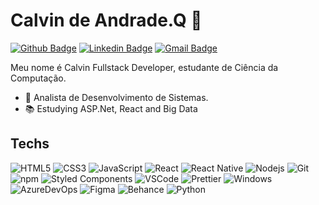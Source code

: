 # Calvin de Andrade.Q 🖖

[![Github Badge](https://img.shields.io/badge/-Github-000?style=flat-square&logo=Github&logoColor=white&link=https://github.com/CalvinAQ)](https://github.com/CalvinAQ)
[![Linkedin Badge](https://img.shields.io/badge/-LinkedIn-blue?style=flat-square&logo=Linkedin&logoColor=white&link=https://www.linkedin.com/in/calvinandrade/)](https://www.linkedin.com/in/calvinandrade/)
[![Gmail Badge](https://img.shields.io/badge/-Gmail-c14438?style=flat-square&logo=Gmail&logoColor=white&link=mailto:antoniovinicius1801@gmail.com)](mailto:antoniovinicius1801@gmail.com)


Meu nome é Calvin Fullstack Developer, estudante de Ciência da Computação.

- 📌 Analista de Desenvolvimento de Sistemas.
- 📚 Estudying ASP.Net, React and Big Data



## Techs

  ![HTML5](https://img.shields.io/badge/-HTML5-E34F26?style=flat-square&logo=html5&logoColor=white)
  ![CSS3](https://img.shields.io/badge/-CSS3-549FDE?style=flat-square&logo=css3&logoColor=white)
  ![JavaScript](https://img.shields.io/badge/-JavaScript-F7B93E?style=flat-square&logo=javascript&logoColor=fff)
  ![React](https://img.shields.io/badge/-React.js-45b8d8?style=flat-square&logo=react&logoColor=white)
  ![React Native](https://img.shields.io/badge/-React%20Native-45b8d8?style=flat-square&logo=react&logoColor=white)
  ![Nodejs](https://img.shields.io/badge/-Node.js-43853d?style=flat-square&logo=Node.js&logoColor=white)
  ![Git](https://img.shields.io/badge/-Git-F05032?style=flat-square&logo=git&logoColor=white)
  ![npm](https://img.shields.io/badge/-NPM-CB3837?style=flat-square&logo=npm&logoColor=white)
  ![Styled Components](https://img.shields.io/badge/-Styled_Components-db7092?style=flat-square&logo=styled-components&logoColor=white)
  ![VSCode](https://img.shields.io/badge/-VSCode-0085D1?style=flat-square&logo=visual-studio-code&logoColor=white)
  ![Prettier](https://img.shields.io/badge/-Prettier-1A2B34?style=flat-square&logo=prettier&logoColor=white)
  ![Windows](https://img.shields.io/badge/-Windows-00ADEF?style=flat-square&logo=windows&logoColor=white)
  ![AzureDevOps](https://img.shields.io/badge/Azure_DevOps-0078D7?style=for-the-badge&logo=azure-devops&logoColor=white)
  ![Figma](https://img.shields.io/badge/Figma-F24E1E?style=for-the-badge&logo=figma&logoColor=white)
  ![Behance](https://img.shields.io/badge/Behance-0054F7?style=for-the-badge&logo=behance&logoColor=white)
  ![Python](https://img.shields.io/badge/Python-FFD43B?style=for-the-badge&logo=python&logoColor=blue)


</details>
